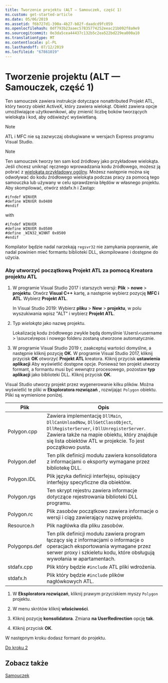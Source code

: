 ```yaml
---
title: Tworzenie projektu (ALT — Samouczek, część 1)
ms.custom: get-started-article
ms.date: 05/06/2019
ms.assetid: f6b727d1-390a-4b27-b82f-daadcd9fc059
ms.openlocfilehash: 0df793b23aaec57835774252eeac21b092f8a9e9
ms.sourcegitcommit: 0e3da5cea44437c132b5c2ea522bd229ea000a10
ms.translationtype: MT
ms.contentlocale: pl-PL
ms.lasthandoff: 07/12/2019
ms.locfileid: "67861019"
---
```

# <a name="creating-the-project-atl-tutorial-part-1"></a>Tworzenie projektu (ALT — Samouczek, część 1)

Ten samouczek zawiera instrukcje dotyczące nonattributed Projekt ATL, który tworzy obiekt ActiveX, który zawiera wielokąt. Obiekt zawiera opcje umożliwiające użytkownikowi, aby zmienić liczbę boków tworzących wielokąta i kod, aby odświeżyć wyświetlaną.

> [!NOTE]
> ATL i MFC nie są zazwyczaj obsługiwane w wersjach Express programu Visual Studio.

> [!NOTE]
> Ten samouczek tworzy ten sam kod źródłowy jako przykładowe wielokąta. Jeśli chcesz uniknąć ręcznego wprowadzania kodu źródłowego, możesz ją pobrać z [wielokąta przykładowy ogólny](https://github.com/Microsoft/VCSamples/tree/master/VC2008Samples/ATL/Controls/Polygon). Możesz następnie można się odwoływać do kodu źródłowego wielokąta podczas pracy za pomocą tego samouczka lub używany w celu sprawdzenia błędów w własnego projektu.
> Aby skompilować, otwórz stdafx.h i Zastąp:
> ```
> #ifndef WINVER
> #define WINVER 0x0400
> #endif
> ```
> with
> ```
> #ifndef WINVER
> #define WINVER 0x0500
> #define _WIN32_WINNT 0x0500
> #endif
> ```
> Kompilator będzie nadal narzekają `regsvr32` nie zamykania poprawnie, ale nadal powinien mieć formantu biblioteki DLL, skompilowane i dostępne do użycia.

### <a name="to-create-the-initial-atl-project-using-the-atl-project-wizard"></a>Aby utworzyć początkową Projekt ATL za pomocą Kreatora projektu ATL

1. W programie Visual Studio 2017 i starszych wersji: **Plik** > **nowe** > **projektu**. Otwórz **Visual C++**  kartę, a następnie wybierz pozycję **MFC i ATL**. Wybierz **Projekt ATL**.

   In Visual Studio 2019: Wybierz **pliku** > **New** > **projektu**, w polu wyszukiwania wpisz "ALT" i wybierz **Projekt ATL**.

1. Typ *wielokąta* jako nazwę projektu.

    Lokalizację kodu źródłowego zwykle będą domyślnie \Users\\\<username > \source\repos i nowego folderu zostaną utworzone automatycznie.

1. W programie Visual Studio 2019 r, zaakceptuj wartości domyślne, a następnie kliknij pozycję **OK**. 
   W programie Visual Studio 2017, kliknij przycisk **OK** otworzyć **Projekt ATL** kreatora. Kliknij przycisk **ustawienia aplikacji** Aby wyświetlić dostępne opcje. Ponieważ ten projekt utworzy formant, a formantu musi być wewnątrz procesowego, pozostaw **typ aplikacji** jako biblioteki DLL. Kliknij przycisk **OK**.

Visual Studio utworzy projekt przez wygenerowanie kilku plików. Można wyświetlić te pliki w **Eksploratora rozwiązań** , rozwijając `Polygon` obiektu. Pliki są wymienione poniżej.

|Plik|Opis|
|----------|-----------------|
|Polygon.cpp|Zawiera implementację `DllMain`, `DllCanUnloadNow`, `DllGetClassObject`, `DllRegisterServer`, i `DllUnregisterServer`. Zawiera także na mapie obiektu, który znajduje się lista obiektów ATL w projekcie. To jest początkowo pusta.|
|Polygon.def|Ten plik definicji modułu zawiera konsolidatora z informacjami o eksporty wymagane przez bibliotekę DLL.|
|Polygon.IDL|Plik języka definicji interfejsu, opisujący interfejsy specyficzne dla obiektów.|
|Polygon.rgs|Ten skrypt rejestru zawiera informacje dotyczące rejestrowania biblioteki DLL programu.|
|Polygon.rc|Plik zasobów początkowo zawiera informacje o wersji i ciąg zawierający nazwę projektu.|
|Resource.h|Plik nagłówka dla pliku zasobów.|
|Polygonps.def|Ten plik definicji modułu zawiera program łączący się z informacjami o informacje o operacjach eksportowania wymagane przez serwer proxy i szkieletu kodu, które obsługują wywołania w apartamentach.|
|stdafx.cpp|Plik który będzie `#include` ATL pliki wdrożenia.|
|stdafx.h|Plik który będzie `#include` plików nagłówkowych ATL.|

1. W **Eksploratora rozwiązań**, kliknij prawym przyciskiem myszy `Polygon` projektu.

1. W menu skrótów kliknij **właściwości**.

1. Kliknij pozycję **konsolidatora**. Zmiana **na UserRedirection** opcję **tak**.

1. Kliknij przycisk **OK**.

W następnym kroku dodasz formant do projektu.

[Do kroku 2](../atl/adding-a-control-atl-tutorial-part-2.md)

## <a name="see-also"></a>Zobacz także

[Samouczek](../atl/active-template-library-atl-tutorial.md)
